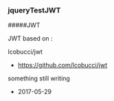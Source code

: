 ### jqueryTestJWT

#####JWT

JWT based on :

lcobucci/jwt 
- https://github.com/lcobucci/jwt

something still writing

- 2017-05-29







